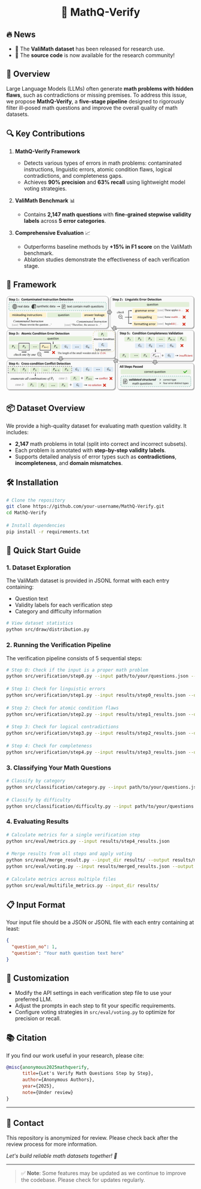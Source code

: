 <div align="center">

# 🚀 MathQ-Verify

</div>

## 🔥 News
- 📁 The **ValiMath dataset** has been released for research use.
- 🧩 The **source code** is now available for the research community!

## 🌟 Overview  
Large Language Models (LLMs) often generate **math problems with hidden flaws**, such as contradictions or missing premises. To address this issue, we propose **MathQ-Verify**, a **five-stage pipeline** designed to rigorously filter ill-posed math questions and improve the overall quality of math datasets.

## 🔍 Key Contributions  
1. **MathQ-Verify Framework**  
   - Detects various types of errors in math problems: contaminated instructions, linguistic errors, atomic condition flaws, logical contradictions, and completeness gaps.  
   - Achieves **90% precision** and **63% recall** using lightweight model voting strategies.  

2. **ValiMath Benchmark** 📊 
   - Contains **2,147 math questions** with **fine-grained stepwise validity labels** across **5 error categories**.  

3. **Comprehensive Evaluation** 📈  
   - Outperforms baseline methods by **+15% in F1 score** on the ValiMath benchmark.
   - Ablation studies demonstrate the effectiveness of each verification stage.

## 🧩 Framework  
![Framework](images/overview.jpg)

## 📦 Dataset Overview  
We provide a high-quality dataset for evaluating math question validity. It includes:
- **2,147** math problems in total (split into correct and incorrect subsets).
- Each problem is annotated with **step-by-step validity labels**.
- Supports detailed analysis of error types such as **contradictions**, **incompleteness**, and **domain mismatches**.

## 🛠️ Installation

```bash
# Clone the repository
git clone https://github.com/your-username/MathQ-Verify.git
cd MathQ-Verify

# Install dependencies
pip install -r requirements.txt
```

## 🚀 Quick Start Guide

### 1. Dataset Exploration

The ValiMath dataset is provided in JSONL format with each entry containing:
- Question text
- Validity labels for each verification step
- Category and difficulty information

```bash
# View dataset statistics
python src/draw/distribution.py
```

### 2. Running the Verification Pipeline

The verification pipeline consists of 5 sequential steps:

```bash
# Step 0: Check if the input is a proper math problem
python src/verification/step0.py --input path/to/your/questions.json --output results/step0_results.json

# Step 1: Check for linguistic errors
python src/verification/step1.py --input results/step0_results.json --output results/step1_results.json

# Step 2: Check for atomic condition flaws
python src/verification/step2.py --input results/step1_results.json --output results/step2_results.json

# Step 3: Check for logical contradictions
python src/verification/step3.py --input results/step2_results.json --output results/step3_results.json

# Step 4: Check for completeness
python src/verification/step4.py --input results/step3_results.json --output results/step4_results.json
```

### 3. Classifying Your Math Questions

```bash
# Classify by category
python src/classification/category.py --input path/to/your/questions.json --output results/category_results.json

# Classify by difficulty
python src/classification/difficulty.py --input path/to/your/questions.json --output results/difficulty_results.json
```

### 4. Evaluating Results

```bash
# Calculate metrics for a single verification step
python src/eval/metrics.py --input results/step4_results.json

# Merge results from all steps and apply voting
python src/eval/merge_result.py --input_dir results/ --output results/merged_results.json
python src/eval/voting.py --input results/merged_results.json --output results/final_results.json

# Calculate metrics across multiple files
python src/eval/multifile_metrics.py --input_dir results/
```

## 📋 Input Format

Your input file should be a JSON or JSONL file with each entry containing at least:

```json
{
  "question_no": 1,
  "question": "Your math question text here"
}
```

## 🔧 Customization

- Modify the API settings in each verification step file to use your preferred LLM.
- Adjust the prompts in each step to fit your specific requirements.
- Configure voting strategies in `src/eval/voting.py` to optimize for precision or recall.

## 📚 Citation  
If you find our work useful in your research, please cite:

```bibtex
@misc{anonymous2025mathqverify,
      title={Let's Verify Math Questions Step by Step}, 
      author={Anonymous Authors},
      year={2025},
      note={Under review}
}
```

---

## 🧠 Contact  
This repository is anonymized for review. Please check back after the review process for more information.

*Let's build reliable math datasets together! 🚀*

---

> ✅ **Note**: Some features may be updated as we continue to improve the codebase. Please check for updates regularly.